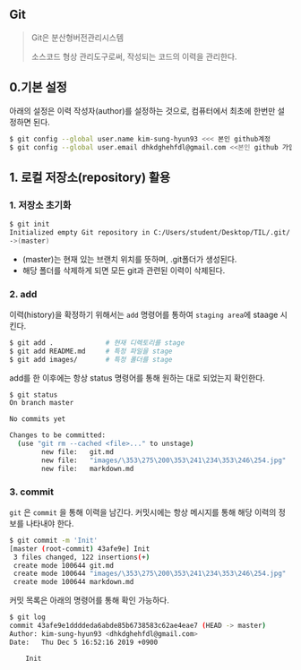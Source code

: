 ## Git

> Git은 분산형버전관리시스템
>
> 소스코드 형상 관리도구로써, 작성되는 코드의 이력을 관리한다.

## 0.기본 설정

아래의 설정은 이력 작성자(author)를 설정하는 것으로, 컴퓨터에서 최초에 한번만 설정하면 된다.

```bash
$ git config --global user.name kim-sung-hyun93 <<< 본인 github계정
$ git config --global user.email dhkdghehfdl@gmail.com <<본인 github 가입 이메일로 변경
```



## 1. 로컬 저장소(repository) 활용

### 1. 저장소 초기화

```bash
$ git init
Initialized empty Git repository in C:/Users/student/Desktop/TIL/.git/
->(master)
```

* (master)는 현재 있는 브랜치 위치를 뜻하며, .git폴더가 생성된다.
* 해당 폴더를 삭제하게 되면 모든 git과 관련된 이력이 삭제된다.



### 2. add

이력(history)을 확정하기 위해서는 `add`  명령어를 통하여 `staging area`에 staage 시킨다.

```bash
$ git add .				# 현재 디렉토리를 stage
$ git add README.md		# 특정 파일을 stage
$ git add images/		# 특정 폴더를 stage
```

add를 한 이후에는 항상 status 명령어를 통해 원하는 대로 되었는지 확인한다.

```bash
$ git status
On branch master

No commits yet

Changes to be committed:
  (use "git rm --cached <file>..." to unstage)
        new file:   git.md
        new file:   "images/\353\275\200\353\241\234\353\246\254.jpg"
        new file:   markdown.md
```



### 3. commit

`git` 은 `commit` 을 통해 이력을 남긴다. 커밋시에는 항상 메시지를 통해 해당 이력의 정보를 나타내야 한다.

```bash
$ git commit -m 'Init'
[master (root-commit) 43afe9e] Init
 3 files changed, 122 insertions(+)
 create mode 100644 git.md
 create mode 100644 "images/\353\275\200\353\241\234\353\246\254.jpg"
 create mode 100644 markdown.md
```

커밋 목록은 아래의 명령어를 통해 확인 가능하다.

```bash
$ git log
commit 43afe9e1ddddeda6abde85b6738583c62ae4eae7 (HEAD -> master)
Author: kim-sung-hyun93 <dhkdghehfdl@gmail.com>
Date:   Thu Dec 5 16:52:16 2019 +0900

    Init
```

